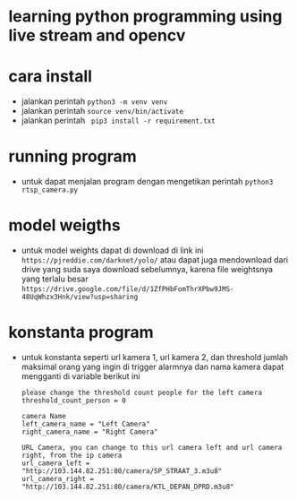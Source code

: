 # learning python programming using live stream and opencv
# cara install
- jalankan perintah ```python3 -m venv venv```
- jalankan perintah ```source venv/bin/activate```
- jalankan perintah ``` pip3 install -r requirement.txt```
# running program
- untuk dapat menjalan program dengan mengetikan perintah ```python3 rtsp_camera.py```
# model weigths
- untuk model weights dapat di download di link ini ```https://pjreddie.com/darknet/yolo/```
  atau dapat juga mendownload dari drive yang suda saya download sebelumnya, karena file weightsnya yang terlalu besar
  ```https://drive.google.com/file/d/1ZfPHbFomThrXPbw9JMS-48UqWhzx3Hnk/view?usp=sharing```

# konstanta program
- untuk konstanta seperti url kamera 1, url kamera 2, dan threshold jumlah maksimal orang yang ingin 
  di trigger alarmnya dan nama kamera dapat mengganti di variable berikut ini
  ```
  please change the threshold count people for the left camera
  threshold_count_person = 0

  camera Name
  left_camera_name = "Left Camera"
  right_camera_name = "Right Camera"

  URL Camera, you can change to this url camera left and url camera right, from the ip camera
  url_camera_left = "http://103.144.82.251:80/camera/SP_STRAAT_3.m3u8"
  url_camera_right = "http://103.144.82.251:80/camera/KTL_DEPAN_DPRD.m3u8"
  ```
